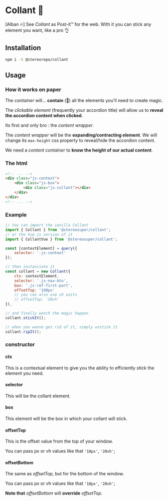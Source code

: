 # Collant 🍯

[Alban 🔥]
See _Collant_ as Post-it™ for the web. With it you can stick any element you want, like a pro 👌

## Installation

```sh
npm i -S @stereorepo/collant
```

## Usage

### How it works on paper

The _container_ will... **contain** (👏) all the elements you'll need to create magic.

The _clickable element_ (frequently your accordion title) will allow us to **reveal the accordion content when clicked**.

Its first and only bro : the _content wrapper_.

The _content wrapper_ will be the **expanding/contracting element**. We will change its `max-height` css property to reveal/hide the accordion content.

We need a _content container_ to **know the height of our actual content**.

### The html

```html
<!-- ... -->
<div class="js-context">
    <div class="js-box">
        <div class="js-collant"></div>
    </div>
</div>
<!-- ... -->
```

### Example

```js
// You can import the vanilla Collant
import { Collant } from '@stereosuper/collant';
// or the Vue.js version of it
import { CollantVue } from '@stereosuper/collant';

const [contextElement] = query({
    selector: '.js-context'
});

// then instanciate it
const collant = new Collant({
    ctx: contextElement,
    selector: '.js-nav-btn',
    box: '.js-ref-first-part',
    offsetTop: '100px'
    // you can also use vh units
    // offsetTop: '20vh'
}),

// and finally watch the magic happen
collant.stickIt();

// when you wanna get rid of it, simply unstick it
collant.ripIt();
```

### constructor

#### ctx

This is a contextual element to give you the ability to efficiently stick the element you need.

#### selector

This will be the collant element.

#### box

This element will be the box in which your collant will stick.

#### offsetTop

This is the offset value from the top of your window.

You can pass px or vh values like that `'10px'`, `'20vh'`;

#### offsetBottom

The same as _offsetTop_, but for the bottom of the window.

You can pass px or vh values like that `'10px'`, `'20vh'`;

**Note that** _offsetBottom_ will **override** _offsetTop_.
